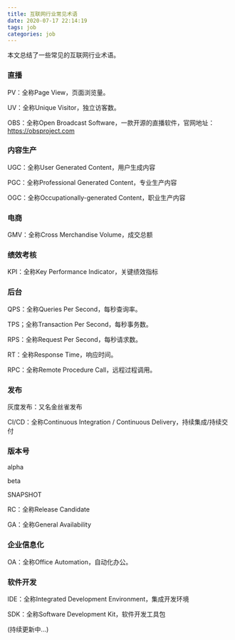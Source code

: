 ```yaml
---
title: 互联网行业常见术语
date: 2020-07-17 22:14:19
tags: job
categories: job
---
```


本文总结了一些常见的互联网行业术语。

<!--more-->

### 直播

PV：全称Page View，页面浏览量。

UV：全称Unique Visitor，独立访客数。

OBS：全称Open Broadcast Software，一款开源的直播软件，官网地址：https://obsproject.com

### 内容生产

UGC：全称User Generated Content，用户生成内容

PGC：全称Professional Generated Content，专业生产内容

OGC：全称Occupationally-generated Content，职业生产内容

### 电商

GMV：全称Cross Merchandise Volume，成交总额

### 绩效考核

KPI：全称Key Performance Indicator，关键绩效指标

### 后台

QPS：全称Queries Per Second，每秒查询率。

TPS；全称Transaction Per Second，每秒事务数。

RPS：全称Request Per Second，每秒请求数。

RT：全称Response Time，响应时间。

RPC：全称Remote Procedure Call，远程过程调用。

### 发布

灰度发布：又名金丝雀发布

CI/CD：全称Continuous Integration / Continuous Delivery，持续集成/持续交付

### 版本号

alpha

beta

SNAPSHOT

RC：全称Release Candidate

GA：全称General Availability

### 企业信息化

OA：全称Office Automation，自动化办公。

### 软件开发

IDE：全称Integrated Development Environment，集成开发环境

SDK：全称Software Development Kit，软件开发工具包

(持续更新中...)



